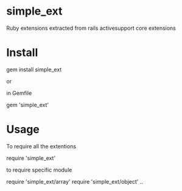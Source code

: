 # simple_ext
Ruby extensions extracted from rails activesupport core extensions

# Install

gem install simple_ext

or 

in Gemfile

gem 'simple_ext'

# Usage

To require all the extentions

require 'simple_ext'

to require specific module

require 'simple_ext/array'
require 'simple_ext/object'
..
